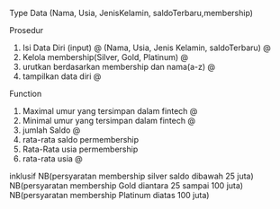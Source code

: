 Type Data
(Nama, Usia, JenisKelamin, saldoTerbaru,membership)

Prosedur
1. Isi Data Diri (input) @
(Nama, Usia, Jenis Kelamin, saldoTerbaru) @
2. Kelola membership(Silver, Gold, Platinum) @
3. urutkan berdasarkan membership dan nama(a-z) @
4. tampilkan data diri @


Function
1. Maximal umur yang tersimpan dalam fintech @
2. Minimal umur yang tersimpan dalam fintech @
3. jumlah Saldo @
4. rata-rata saldo permembership 
5. Rata-Rata usia permembership
6. rata-rata usia @

inklusif
NB(persyaratan membership silver saldo dibawah 25 juta)
NB(persyaratan membership Gold diantara 25 sampai 100 juta)
NB(persyaratan membership Platinum diatas 100 juta)
